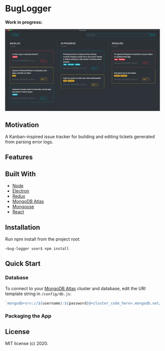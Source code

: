 # BugLogger
**Work in progress:**

![work in progress image](assets/screenshot.png)

## Motivation
A Kanban-inspired issue tracker for building and editing tickets generated from parsing error logs.

## Features

## Built With
+ [Node](https://nodejs.org/)
+ [Electron](https://www.eletronjs.org/)
+ [Redux](https://redux.js.org/)
+ [MongoDB Atlas](https://www.mongodb.com/cloud/atlas)
+ [Mongoose](https://mongoosejs.com/)
+ [React](https://reactjs.org/)

## Installation
Run npm install from the project root:
```
~bug-logger user$ npm install
```

## Quick Start

### Database
To connect to your [MongoDB Atlas](https://www.mongodb.com/cloud/atlas) cluster and database, edit the URI template string in `/config/db.js`:
```javascript
`mongodb+srv://${username}:${password}@<cluster_code_here>.mongodb.net/<database_name_here>?retryWrites=true&w=majority`
```

### Packaging the App

## License
MIT license (c) 2020.
